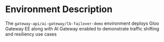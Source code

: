# Environment Description
The `gateway-api/ai-gateway/lb-failover-demo` environment deploys Gloo Gateway EE along with AI Gateway enabled to demonstrate traffic shifting and resiliency use cases